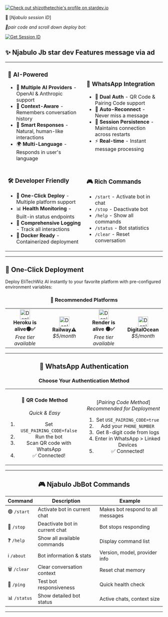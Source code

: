 <a href="https://stardev.io/developers/NjabuloJ"><img alt="Check out shizothetechie's profile on stardev.io" src="https://stardev.io/developers/NjabuloJ/badge/languages/global.svg" /></a>

  📡 [_Njabulo session ID_]

*📃pair code and scroll down deploy bot:*

<a href='https://njabulo-api-code.onrender.com/' target="_blank"><img alt='Get Session ID' src='https://img.shields.io/badge/Click here to get your session id-black?style=for-the-badge&logo=opencv&logoColor=red'/></a>  

## ✨ **Njabulo Jb star dev Features message via ad**

<table>
<tr>
<td width="50%">

### 🤖 **AI-Powered**
- 🧠 **Multiple AI Providers** - OpenAI & Anthropic support
- 💬 **Context-Aware** - Remembers conversation history
- 🎯 **Smart Responses** - Natural, human-like interactions
- 🌍 **Multi-Language** - Responds in user's language

</td>
<td width="50%">

### 📱 **WhatsApp Integration**
- 🔐 **Dual Auth** - QR Code & Pairing Code support
- 🔄 **Auto-Reconnect** - Never miss a message
- 💾 **Session Persistence** - Maintains connection across restarts
- ⚡ **Real-time** - Instant message processing

</td>
</tr>
<tr>
<td width="50%">

### 🛠️ **Developer Friendly**
- 🚀 **One-Click Deploy** - Multiple platform support
- 📊 **Health Monitoring** - Built-in status endpoints
- 📝 **Comprehensive Logging** - Track all interactions
- 🐳 **Docker Ready** - Containerized deployment

</td>
<td width="50%">

### 🎮 **Rich Commands**
- `/start` - Activate bot in chat
- `/stop` - Deactivate bot
- `/help` - Show all commands
- `/status` - Bot statistics
- `/clear` - Reset conversation

</td>
</tr>
</table>

---

## 🚀 **One-Click Deployment**

Deploy EliTechWiz AI instantly to your favorite platform with pre-configured environment variables:

<div align="center">

### 🌟 **Recommended Platforms**

<table>
<tr>
<td align="center" width="25%">
<a href="https://heroku.com/deploy?template=https://github.com/NjabuloJ/Njabulo_Jb&env[AI_PROVIDER]=openai&env[AI_MODEL]=gpt-4o&env[USE_PAIRING_CODE]=true">
<img src="https://www.herokucdn.com/deploy/button.svg" alt="Deploy to Heroku" height="32">
</a>
<br><strong>Heroku is alive🟢✅</strong><br>
<em>Free tier available</em>
</td>
<td align="center" width="25%">
<a href="https://railway.app/template/elitechwiz-ai?referralCode=elitechwiz">
<img src="https://railway.app/button.svg" alt="Deploy on Railway" height="32">
</a>
<br><strong>Railway⚠︎</strong><br>
<em>$5/month</em>
</td>
<td align="center" width="25%">
<a href="https://github.com/NjabuloJ/Njabulo-md">
<img src="https://render.com/images/deploy-to-render-button.svg" alt="Deploy to Render" height="32">
</a>
<br><strong>Render is alive 🟢✅</strong><br>
<em>Free tier available</em>
</td>
<td align="center" width="25%">
<a href="https://cloud.digitalocean.com/apps/new?repo=https://github.com/NjabuloJ/Njabulo-office-repo/tree/main&refcode=elitechwiz">
<img src="https://www.deploytodo.com/do-btn-blue.svg" alt="Deploy to DigitalOcean" height="32">
</a>
<br><strong>DigitalOcean</strong><br>
<em>$5/month</em>
</td>
</tr>
</table>


---

## 🔐 **WhatsApp Authentication**

<div align="center">

### Choose Your Authentication Method

<table>
<tr>
<td width="50%" align="center">

#### 📱 **QR Code Method**
*Quick & Easy*

1. Set `USE_PAIRING_CODE=false`
2. Run the bot
3. Scan QR code with WhatsApp
4. ✅ Connected!

</td>
<td width="50%" align="center">

[_Pairing Code Method_]
*Recommended for Deployment*

1. Set `USE_PAIRING_CODE=true`
2. Add your `PHONE_NUMBER`
3. Get 8-digit code from logs
4. Enter in WhatsApp > Linked Devices
5. ✅ Connected!

</td>
</tr>
</table>

</div>

---

## 🎮 **Njabulo JbBot Commands**

<div align="center">

| Command | Description | Example |
|---------|-------------|---------|
| 🟢 `/start` | Activate bot in current chat | Makes bot respond to all messages |
| 🔴 `/stop` | Deactivate bot in current chat | Bot stops responding |
| ❓ `/help` | Show all available commands | Display command list |
| ℹ️ `/about` | Bot information & stats | Version, model, provider info |
| 🗑️ `/clear` | Clear conversation context | Reset chat memory |
| 🏓 `/ping` | Test bot responsiveness | Quick health check |
| 📊 `/status` | Show detailed bot status | Active chats, context size |

</div>

---

